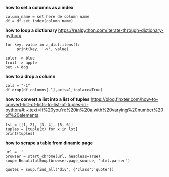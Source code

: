 **how to set a columns as a index** 

    column_name = set here de column name 
    df = df.set_index(column_name)

**how to loop a dictionary** 
	https://realpython.com/iterate-through-dictionary-python/
	
    for key, value in a_dict.items():
	     print(key, '->', value)
  
    color -> blue
    fruit -> apple
    pet -> dog


**how to a drop a column**

    cols = "-1"
    df.drop(df.columns[-1],axis=1,inplace=True)

**how to convert a list into a list of tuples**
https://blog.finxter.com/how-to-convert-list-of-lists-to-list-of-tuples-in-python/#:~:text=If%20you're%20in%20a,with%20varying%20number%20of%20elements.

    lst = [[1, 2], [3, 4], [5, 6]]
    tuples = [tuple(x) for x in lst]
    print(tuples)


**how to scrape a table from dinamic page** 

    url = ''
    browser = start_chrome(url, headless=True)
    soup= BeautifulSoup(browser.page_source, 'html.parser')
    
    quotes = soup.find_all('div', {'class':'quote'})
